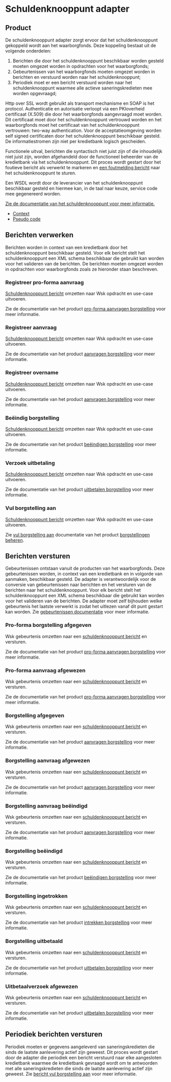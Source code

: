 # Schuldenknooppunt adapter

## Product

De schuldenknooppunt adapter zorgt ervoor dat het schuldenknooppunt gekoppeld wordt aan het waarborgfonds. Deze koppeling bestaat uit de volgende onderdelen:

1. Berichten die door het schuldenknooppunt beschikbaar worden gesteld moeten omgezet worden in opdrachten voor het waarborgfonds;
1. Gebeurtenissen van het waarborgfonds moeten omgezet worden in berichten en verstuurd worden naar het schuldenknooppunt;
1. Periodiek moet er een bericht verstuurd worden naar het schuldenknooppunt waarmee alle actieve saneringskredieten mee worden opgevraagd;

Http over SSL wordt gebruikt als transport mechanisme en SOAP is het protocol. Authenticatie en autorisatie verloopt via een PKIoverheid certificaat (X.509) die door het waarborgfonds aangevraagd moet worden. Dit certificaat moet door het schuldenknooppunt vertrouwd worden en het waarborgfonds moet het certificaat van het schuldenknooppunt vertrouwen: two-way authentication. Voor de acceptatieomgeving worden self signed certificaten door het schuldenknooppunt beschikbaar gesteld. De informatiestromen zijn niet per kredietbank logisch gescheiden.

Functionele uitval, berichten die syntactisch niet juist zijn of die inhoudelijk niet juist zijn, worden afgehandeld door de functioneel beheerder van de kredietbank via het schuldenknooppunt. Dit proces wordt gestart door het foutieve bericht als verwerkt te markeren en [een foutmelding bericht](https://innovadis.atlassian.net/wiki/spaces/NVVK/pages/3321888769/Waarborgfonds+Foutbericht) naar het schuldenknooppunt te sturen.

Een WSDL wordt door de leverancier van het schuldenknooppunt beschikbaar gesteld en hiermee kan, in de taal naar keuze, service code mee gegenereerd worden.

[Zie de documentatie van het schuldenknooppunt voor meer informatie.](https://innovadis.atlassian.net/wiki/spaces/NVVK/pages/3315695621/Waarborgfonds)

* [Context](context.puml)
* [Pseudo code](pseudo-code.cs)

## Berichten verwerken

Berichten worden in context van een kredietbank door het schuldenknooppunt beschikbaar gesteld. Voor elk bericht stelt het schuldenknooppunt een XML schema beschikbaar die gebruikt kan worden voor het valideren van de berichten. De berichten moeten omgezet worden in opdrachten voor waarborgfonds zoals ze hieronder staan beschreven.

### Registreer pro-forma aanvraag

[Schuldenknooppunt bericht](https://innovadis.atlassian.net/wiki/spaces/NVVK/pages/3316645913/Registreer+voorbeoordeling) omzetten naar Wsk opdracht en use-case uitvoeren.

Zie de documentatie van het product [pro-forma aanvragen borgstelling] voor meer informatie.

### Registreer aanvraag

[Schuldenknooppunt bericht](https://innovadis.atlassian.net/wiki/spaces/NVVK/pages/3322740737/Aanvraag+borgstelling) omzetten naar Wsk opdracht en use-case uitvoeren.

Zie de documentatie van het product [aanvragen borgstelling] voor meer informatie.

### Registreer overname

[Schuldenknooppunt bericht](https://innovadis.atlassian.net/wiki/spaces/NVVK/pages/3322740754/Aanvraag+overname) omzetten naar Wsk opdracht en use-case uitvoeren.

Zie de documentatie van het product [aanvragen borgstelling] voor meer informatie.

### Beëindig borgstelling

[Schuldenknooppunt bericht](https://innovadis.atlassian.net/wiki/spaces/NVVK/pages/3322806288) omzetten naar Wsk opdracht en use-case uitvoeren.

Zie de documentatie van het product [beëindigen borgstelling] voor meer informatie.

### Verzoek uitbetaling

[Schuldenknooppunt bericht](https://innovadis.atlassian.net/wiki/spaces/NVVK/pages/3322806304/Borgstelling+uitbetalen) omzetten naar Wsk opdracht en use-case uitvoeren.

Zie de documentatie van het product [uitbetalen borgstelling] voor meer informatie.

### Vul borgstelling aan

[Schuldenknooppunt bericht](https://innovadis.atlassian.net/wiki/spaces/NVVK/pages/3322740770/Verwerk+saneringskredieten+informatie) omzetten naar Wsk opdracht en use-case uitvoeren.

Zie [vul borgstelling aan] documentatie van het product [borgstellingen beheren].

## Berichten versturen

Gebeurtenissen ontstaan vanuit de producten van het waarborgfonds. Deze gebeurtenissen worden, in context van een kredietbank en in volgorde van aanmaken, beschikbaar gesteld. De adapter is verantwoordelijk voor de conversie van gebeurtenissen naar berichten en het versturen van de berichten naar het schuldenknooppunt. Voor elk bericht stelt het schuldenknooppunt een XML schema beschikbaar die gebruikt kan worden voor het valideren van de berichten. De adapter moet zelf bijhouden welke gebeurtenis het laatste verwerkt is zodat het uitlezen vanaf dit punt gestart kan worden. Zie [gebeurtenissen documentatie] voor meer informatie.

### Pro-forma borgstelling afgegeven

Wsk gebeurtenis omzetten naar een [schuldenknooppunt bericht](https://innovadis.atlassian.net/wiki/spaces/NVVK/pages/3317006433/Gebeurtenis) en versturen.

Zie de documentatie van het product [pro-forma aanvragen borgstelling] voor meer informatie.

### Pro-forma aanvraag afgewezen
Wsk gebeurtenis omzetten naar een [schuldenknooppunt bericht](https://innovadis.atlassian.net/wiki/spaces/NVVK/pages/3317006433/Gebeurtenis) en versturen.

Zie de documentatie van het product [pro-forma aanvragen borgstelling] voor meer informatie.

### Borgstelling afgegeven

Wsk gebeurtenis omzetten naar een [schuldenknooppunt bericht](https://innovadis.atlassian.net/wiki/spaces/NVVK/pages/3317006433/Gebeurtenis) en versturen.

Zie de documentatie van het product [aanvragen borgstelling] voor meer informatie.

### Borgstelling aanvraag afgewezen

Wsk gebeurtenis omzetten naar een [schuldenknooppunt bericht](https://innovadis.atlassian.net/wiki/spaces/NVVK/pages/3317006433/Gebeurtenis) en versturen.

Zie de documentatie van het product [aanvragen borgstelling] voor meer informatie.

### Borgstelling aanvraag beëindigd

Wsk gebeurtenis omzetten naar een [schuldenknooppunt bericht](https://innovadis.atlassian.net/wiki/spaces/NVVK/pages/3317006433/Gebeurtenis) en versturen.

Zie de documentatie van het product [aanvragen borgstelling] voor meer informatie.

### Borgstelling beëindigd

Wsk gebeurtenis omzetten naar een [schuldenknooppunt bericht](https://innovadis.atlassian.net/wiki/spaces/NVVK/pages/3317006433/Gebeurtenis) en versturen.

Zie de documentatie van het product [beëindigen borgstelling] voor meer informatie.

### Borgstelling ingetrokken

Wsk gebeurtenis omzetten naar een [schuldenknooppunt bericht](https://innovadis.atlassian.net/wiki/spaces/NVVK/pages/3317006433/Gebeurtenis) en versturen.

Zie de documentatie van het product [intrekken borgstelling] voor meer informatie.

### Borgstelling uitbetaald

Wsk gebeurtenis omzetten naar een [schuldenknooppunt bericht](https://innovadis.atlassian.net/wiki/spaces/NVVK/pages/3317006433/Gebeurtenis) en versturen.

Zie de documentatie van het product [uitbetalen borgstelling] voor meer informatie.

### Uitbetaalverzoek afgewezen

Wsk gebeurtenis omzetten naar een [schuldenknooppunt bericht](https://innovadis.atlassian.net/wiki/spaces/NVVK/pages/3317006433/Gebeurtenis) en versturen.

Zie de documentatie van het product [uitbetalen borgstelling] voor meer informatie.

## Periodiek berichten versturen

Periodiek moeten er gegevens aangeleverd van saneringskredieten die sinds de laatste aanlevering actief zijn geweest. Dit proces wordt gestart door de adapter die periodiek een bericht verstuurd naar elke aangesloten kredietbank waarmee de kredietbank gevraagd wordt om te antwoorden met alle saneringskredieten die sinds de laatste aanlevering actief zijn geweest. Zie [bericht vul borgstelling aan](#vul-borgstelling-aan) voor meer informatie.

[pro-forma aanvragen borgstelling]: ../../producten/pro-forma-aanvragen-borgstelling/index.md
[aanvragen borgstelling]: ../../producten/aanvragen-borgstelling/index.md
[beëindigen borgstelling]: ../../producten/beeindigen-borgstelling/index.md
[intrekken borgstelling]: ../../producten/intrekken-borgstelling/index.md
[uitbetalen borgstelling]: ../../producten/uitbetalen-borgstelling/index.md
[gebeurtenissen documentatie]: ../../producten/gebeurtenissen/index.md
[borgstellingen beheren]: ../../producten/borgstellingen-beheren/index.md
[vul borgstelling aan]: ../../producten/borgstellingen-beheren/index.md#vul-borgstelling(en)-aan